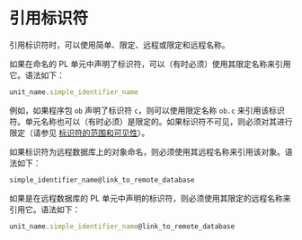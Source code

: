引用标识符 
==========================

引用标识符时，可以使用简单、限定、远程或限定和远程名称。

如果在命名的 PL 单元中声明了标识符，可以（有时必须）使用其限定名称来引用它。语法如下：

```javascript
unit_name.simple_identifier_name
```



例如，如果程序包 `ob` 声明了标识符 `c`，则可以使用限定名称 `ob.c` 来引用该标识符。单元名称也可以（有时必须）是限定的。如果标识符不可见，则必须对其进行限定（请参见 [标识符的范围和可见性](/zh-CN/9.pl-reference/2.pl-language-basics-1/5.range-and-visibility-of-identifiers.md)）。

如果标识符为远程数据库上的对象命名，则必须使用其远程名称来引用该对象。语法如下：

```javascript
simple_identifier_name@link_to_remote_database
```



如果是在远程数据库的 PL 单元中声明的标识符，则必须使用其限定的远程名称来引用它。语法如下：

```javascript
unit_name.simple_identifier_name@link_to_remote_database
```



